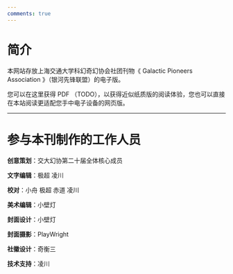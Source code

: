 ```yaml
---
comments: true
---
```

# 简介

本网站存放上海交通大学科幻奇幻协会社团刊物《 Galactic Pioneers Association 》（银河先锋联盟）的电子版。

您可以在这里获得 PDF （TODO），以获得近似纸质版的阅读体验，您也可以直接在本站阅读更适配您手中电子设备的网页版。

---
# 参与本刊制作的工作人员 

**创意策划**：交大幻协第二十届全体核心成员

**文字编辑**：极超  凌川

**校对**：小舟 极超 赤道 凌川

**美术编辑**：小壁灯

**封面设计**：小壁灯

**封面摄影**：PlayWright

**社徽设计**：奇衡三

**技术支持**：凌川
